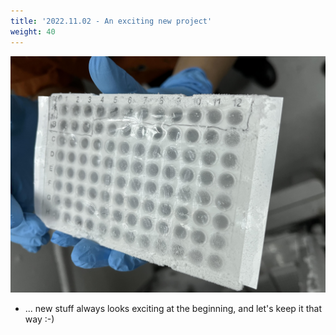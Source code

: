 ```yaml
---
title: '2022.11.02 - An exciting new project'
weight: 40
---
```


![](/labpics/2022/20221102.jpg)

- ... new stuff always looks exciting at the beginning, and let's keep it that way :-)
